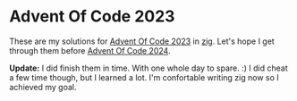 # Advent Of Code 2023
These are my solutions for [Advent Of Code 2023](https://adventofcode.com/2023) in [zig](https://ziglang.org/). Let's hope I get through them before [Advent Of Code 2024](https://adventofcode.com/2024).

**Update:**
I did finish them in time. With one whole day to spare. :) I did cheat a few time though, but I learned a lot. I'm confortable writing zig now so I achieved my goal.
